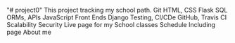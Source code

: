 "# project0"
This project tracking my school path.
Git
HTML, CSS
Flask
SQL
ORMs, APIs
JavaScript
Front Ends
Django
Testing, CI/CDe
GitHub, Travis CI
Scalability
Security
Live page for my School classes Schedule
Including page About me
